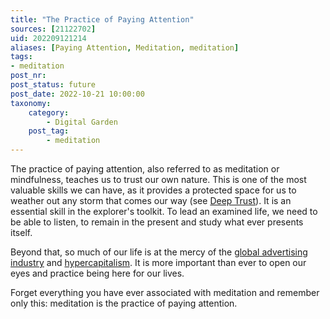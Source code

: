```yaml
---
title: "The Practice of Paying Attention"
sources: [21122702]
uid: 202209121214
aliases: [Paying Attention, Meditation, meditation]
tags:
- meditation
post_nr:
post_status: future
post_date: 2022-10-21 10:00:00
taxonomy:
    category:
        - Digital Garden
    post_tag:
        - meditation
---
```


The practice of paying attention, also referred to as meditation or mindfulness, teaches us to trust our own nature. This is one of the most valuable skills we can have, as it provides a protected space for us to weather out any storm that comes our way (see [Deep Trust](./deep-trust.md)). It is an essential skill in the explorer's toolkit. To lead an examined life, we need to be able to listen, to remain in the present and study what ever presents itself.

Beyond that, so much of our life is at the mercy of the [global advertising industry](./the-global-advertising-industry.md) and [hypercapitalism](./a-users-definition-of-hypercapitalism.md). It is more important than ever to open our eyes and practice being here for our lives. 

Forget everything you have ever associated with meditation and remember only this: meditation is the practice of paying attention.
